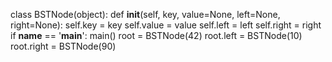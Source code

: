 class BSTNode(object):
    def __init__(self, key, value=None, left=None, right=None):
        self.key = key
        self.value = value
        self.left = left
        self.right = right
if __name__ == '__main__':
    main()
        root = BSTNode(42)
        root.left = BSTNode(10)
        root.right = BSTNode(90)
        
